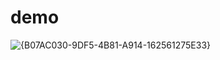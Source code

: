# demo
![{B07AC030-9DF5-4B81-A914-162561275E33}](https://github.com/user-attachments/assets/aa880c70-612b-4850-94c8-3b54eb4b7d77)

